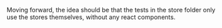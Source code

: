 Moving forward, the idea should be that the tests in the store folder
only use the stores themselves, without any react components.
